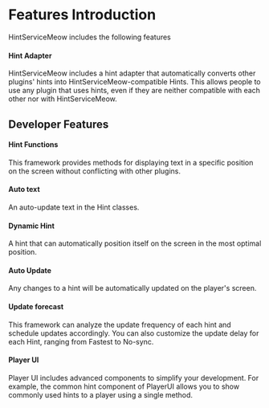 # Features Introduction
HintServiceMeow includes the following features

#### Hint Adapter
  HintServiceMeow includes a hint adapter that automatically converts other plugins' hints into HintServiceMeow-compatible Hints. This allows people to use any plugin that uses hints, even if they are neither compatible with each other nor with HintServiceMeow. 

## Developer Features
#### Hint Functions
  This framework provides methods for displaying text in a specific position on the screen without conflicting with other plugins.
#### Auto text
  An auto-update text in the Hint classes.
#### Dynamic Hint
  A hint that can automatically position itself on the screen in the most optimal position. 
#### Auto Update
  Any changes to a hint will be automatically updated on the player's screen.
#### Update forecast
  This framework can analyze the update frequency of each hint and schedule updates accordingly. You can also customize the update delay for each Hint, ranging from Fastest to No-sync.
#### Player UI
  Player UI includes advanced components to simplify your development. For example, the common hint component of PlayerUI allows you to show commonly used hints to a player using a single method.
